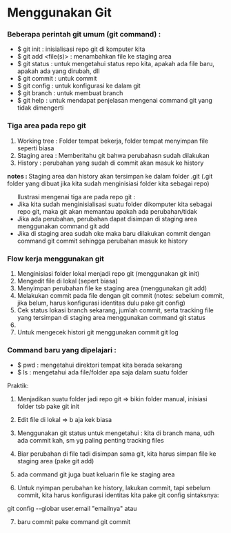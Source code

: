 <h1>Menggunakan Git</h1>

<h3>Beberapa perintah git umum (git command) : </h3>
<ul>
    <li>$ git init : inisialisasi repo git di komputer kita</li>
    <li>$ git add &ltfile(s)&gt : menambahkan file ke staging area </li>
    <li>$ git status : untuk mengetahui status repo kita, apakah ada file baru, apakah ada yang dirubah, dll</li>
    <li>$ git commit : untuk commit </li>
    <li>$ git config : untuk konfigurasi ke dalam git</li>
    <li>$ git branch : untuk membuat branch</li>
    <li>$ git help : untuk mendapat penjelasan mengenai command git yang tidak dimengerti</li>
</ul>

<h3>Tiga area pada repo git </h3> 
<ol>
    <li>Working tree : Folder tempat bekerja, folder tempat menyimpan file seperti biasa</li>
    <li>Staging area : Memberitahu git bahwa perubahasn sudah dilakukan</li>
    <li>History : perubahan yang sudah di commit akan masuk ke history</li>
</ol>
<p><strong>notes : </strong>Staging area dan history akan tersimpan ke dalam folder .git (.git folder yang dibuat jika kita sudah menginisiasi folder kita sebagai repo)</p>
<ul>Ilustrasi mengenai tiga are pada repo git : 
    <li>Jika kita sudah menginisialisasi suatu folder dikomputer kita sebagai repo git, maka git akan memantau apakah ada perubahan/tidak</li>
    <li>Jika ada perubahan, perubahan dapat disimpan di staging area menggunakan command git add</li>
    <li>Jika di staging area sudah oke maka baru dilakukan commit dengan command git commit sehingga perubahan masuk ke history</li>
</ul>

<h3>Flow kerja menggunakan git</h3>
<ol>
    <li>Menginisiasi folder lokal menjadi repo git (menggunakan git init)</li>
    <li>Mengedit file di lokal (sepert biasa)</li>
    <li>Menyimpan perubahan file ke staging area (menggunakan git add)</li>
    <li>Melakukan commit pada file dengan git commit (notes: sebelum commit, jika belum, harus konfigurasi identitas dulu pake git config)</li>
    <li>Cek status lokasi branch sekarang, jumlah commit, serta tracking file yang tersimpan di staging area menggunakan command git status<li>
    <li>Untuk mengecek histori git menggunakan commit git log</li>
</ol>

<h3>Command baru yang dipelajari :</h3>
<ul>
    <li>$ pwd : mengetahui direktori tempat kita berada sekarang</li>
    <li>$ ls : mengetahui ada file/folder apa saja dalam suatu folder</li>
</ul>



<p>
Praktik:

1. Menjadikan suatu folder jadi repo git => bikin folder manual, inisiasi folder tsb pake git init

2. Edit file di lokal => b aja kek biasa

3. Menggunakan git status untuk mengetahui : kita di branch mana, udh ada commit kah, sm yg paling penting tracking files

4. Biar perubahan di file tadi disimpan sama git, kita harus simpan file ke staging area (pake git add)

5. ada command git juga buat keluarin file ke staging area

6. Untuk nyimpan perubahan ke history, lakukan commit, tapi sebelum commit, kita harus konfigurasi identitas kita pake git config sintaksnya:

git config --globar user.email "emailnya" atau

7. baru commit pake command git commit




</p>